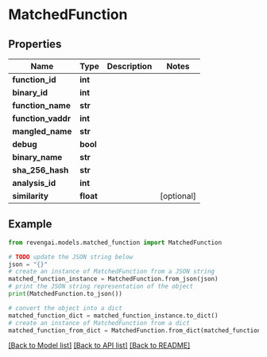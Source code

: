 # MatchedFunction


## Properties

Name | Type | Description | Notes
------------ | ------------- | ------------- | -------------
**function_id** | **int** |  | 
**binary_id** | **int** |  | 
**function_name** | **str** |  | 
**function_vaddr** | **int** |  | 
**mangled_name** | **str** |  | 
**debug** | **bool** |  | 
**binary_name** | **str** |  | 
**sha_256_hash** | **str** |  | 
**analysis_id** | **int** |  | 
**similarity** | **float** |  | [optional] 

## Example

```python
from revengai.models.matched_function import MatchedFunction

# TODO update the JSON string below
json = "{}"
# create an instance of MatchedFunction from a JSON string
matched_function_instance = MatchedFunction.from_json(json)
# print the JSON string representation of the object
print(MatchedFunction.to_json())

# convert the object into a dict
matched_function_dict = matched_function_instance.to_dict()
# create an instance of MatchedFunction from a dict
matched_function_from_dict = MatchedFunction.from_dict(matched_function_dict)
```
[[Back to Model list]](../README.md#documentation-for-models) [[Back to API list]](../README.md#documentation-for-api-endpoints) [[Back to README]](../README.md)


